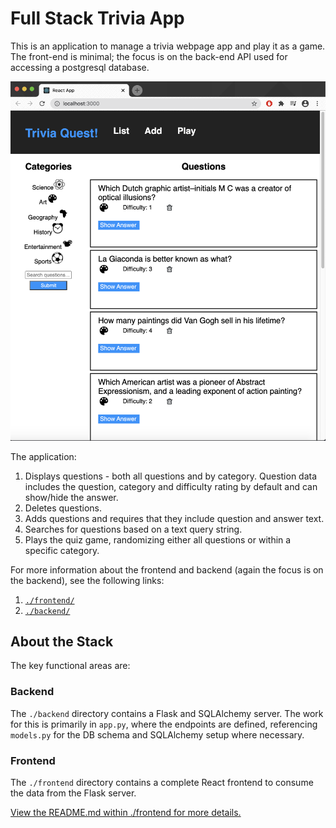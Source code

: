 # Full Stack Trivia App

This is an application to manage a trivia webpage app and play it as a game. The front-end is minimal; the focus is on the back-end API used for accessing a postgresql database.

!["Trivia Application Screen Shot"](./trivia_main_page.png)

The application:

1) Displays questions - both all questions and by category. Question data includes the question, category and difficulty rating by default and can show/hide the answer. 
2) Deletes questions.
3) Adds questions and requires that they include question and answer text.
4) Searches for questions based on a text query string.
5) Plays the quiz game, randomizing either all questions or within a specific category. 

For more information about the frontend and backend (again the focus is on the backend), see the following links:

1. [`./frontend/`](./frontend/README.md)
2. [`./backend/`](./backend/README.md)

## About the Stack

The key functional areas are:

### Backend

The `./backend` directory contains a Flask and SQLAlchemy server. The work for this is primarily in `app.py`, where the endpoints are defined, referencing `models.py` for the DB schema and SQLAlchemy setup where necessary. 

### Frontend

The `./frontend` directory contains a complete React frontend to consume the data from the Flask server. 

[View the README.md within ./frontend for more details.](./frontend/README.md)
